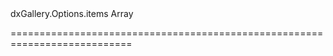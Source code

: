 <!--id-->dxGallery.Options.items<!--/id-->
<!--merge--><!--/merge-->
<!--type-->Array<String, dxGalleryItem, Object><!--/type-->
===========================================================================
